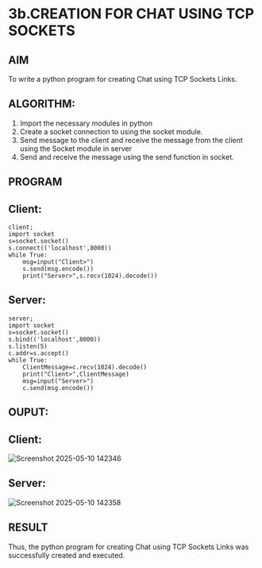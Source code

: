 # 3b.CREATION FOR CHAT USING TCP SOCKETS
## AIM
To write a python program for creating Chat using TCP Sockets Links.
## ALGORITHM:
1. Import the necessary modules in python
2. Create a socket connection to using the socket module.
3. Send message to the client and receive the message from the client using the Socket module in
 server
4. Send and receive the message using the send function in socket.
## PROGRAM
## Client:
```
client;
import socket
s=socket.socket()
s.connect(('localhost',8000))
while True:
    msg=input("Client>")
    s.send(msg.encode())
    print("Server>",s.recv(1024).decode())
```

## Server:
```
server;
import socket
s=socket.socket()
s.bind(('localhost',8000))
s.listen(5)
c.addr=s.accept()
while True:
    ClientMessage=c.recv(1024).decode()
    print("Client>",ClientMessage)
    msg=input("Server>")
    c.send(msg.encode())
```
    


## OUPUT:
## Client:

![Screenshot 2025-05-10 142346](https://github.com/user-attachments/assets/1fd5cc8d-fed6-457c-a327-103e72f1b425)

## Server:

![Screenshot 2025-05-10 142358](https://github.com/user-attachments/assets/7dd30cec-0fc7-4b3d-a9f7-fdc169a0f7d9)



## RESULT
Thus, the python program for creating Chat using TCP Sockets Links was successfully 
created and executed.
